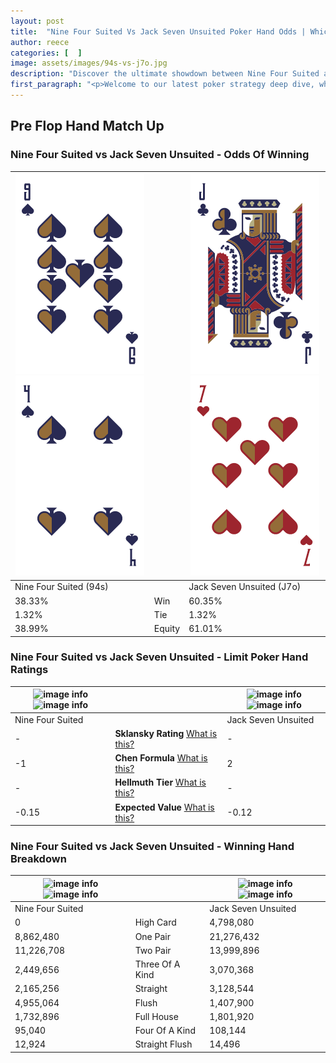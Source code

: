 ```yaml
---
layout: post
title:  "Nine Four Suited Vs Jack Seven Unsuited Poker Hand Odds | Which Is The Better Hand In Poker? A Complete Guide"
author: reece
categories: [  ]
image: assets/images/94s-vs-j7o.jpg
description: "Discover the ultimate showdown between Nine Four Suited and Jack Seven Unsuited in poker! Uncover the odds, strategies, and scenarios where one hand triumphs over the other. Get ready to up your poker game with this thrilling analysis."
first_paragraph: "<p>Welcome to our latest poker strategy deep dive, where we're pitting two distinct hands against each other in a high-stakes showdown: Nine Four Suited vs Jack Seven Unsuited.</p><p>In the dynamic world of poker, every decision counts, and knowing which hand holds the upper hand is key to your success at the table.</p><p>In this article, we'll dissect these two hands, explore the scenarios where one dominates the other, and equip you with the knowledge to make strategic choices that can tip the odds in your favor.</p><p>Get ready to unravel the intriguing dynamics of these poker hands and elevate your game to new heights.</p>"
---
```




[comment]: # (sp0)

## Pre Flop Hand Match Up

<div class="table hand-ratings" markdown="1"> 



### Nine Four Suited vs Jack Seven Unsuited - Odds Of Winning


    
| ![image info](assets/images/hand1/9.png) ![image info](assets/images/hand1/4.png) |  | ![image info](assets/images/hand2/j.png) ![image info](assets/images/hand2/7o.png) |
| -------- | -------- | -------- |
| Nine Four Suited (94s) |  | Jack Seven Unsuited (J7o) |
| 38.33% | Win | 60.35% |
| 1.32% | Tie | 1.32% |
| 38.99% | Equity | 61.01% |




[comment]: # (sp1)



### Nine Four Suited vs Jack Seven Unsuited - Limit Poker Hand Ratings


    
| ![image info](https://www.riverpairs.com/assets/images/hand1/9.png) ![image info](https://www.riverpairs.com/assets/images/hand1/4.png) |  | ![image info](https://www.riverpairs.com/assets/images/hand2/j.png) ![image info](https://www.riverpairs.com/assets/images/hand2/7o.png) |
| -------- | -------- | -------- |
| Nine Four Suited |  | Jack Seven Unsuited |
| - | **Sklansky Rating** [What is this?](/sklansky-rating-explained) | - |
| -1 | **Chen Formula** [What is this?](/chen-formula-explained) | 2 |
| - | **Hellmuth Tier** [What is this?](/Hellmuth-tier-explained) | - |
| -0.15 | **Expected Value** [What is this?](/expected-value-explained) | -0.12 |




[comment]: # (sp2)



### Nine Four Suited vs Jack Seven Unsuited - Winning Hand Breakdown


    
| ![image info](https://www.riverpairs.com/assets/images/hand1/9.png) ![image info](https://www.riverpairs.com/assets/images/hand1/4.png) |  | ![image info](https://www.riverpairs.com/assets/images/hand2/j.png) ![image info](https://www.riverpairs.com/assets/images/hand2/7o.png) |
| -------- | -------- | -------- |
| Nine Four Suited |  | Jack Seven Unsuited |
| 0 | High Card | 4,798,080 |
| 8,862,480 | One Pair | 21,276,432 |
| 11,226,708 | Two Pair | 13,999,896 |
| 2,449,656 | Three Of A Kind | 3,070,368 |
| 2,165,256 | Straight | 3,128,544 |
| 4,955,064 | Flush | 1,407,900 |
| 1,732,896 | Full House | 1,801,920 |
| 95,040 | Four Of A Kind | 108,144 |
| 12,924 | Straight Flush | 14,496 |




[comment]: # (sp3)



</div>

[comment]: # (sp4)



[comment]: # (sp5)

